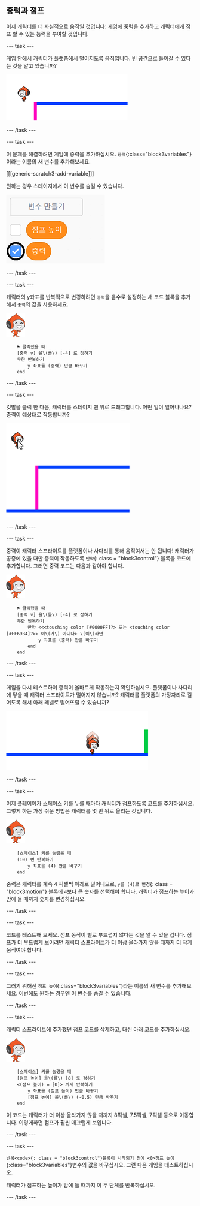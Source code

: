 ## 중력과 점프

이제 캐릭터를 더 사실적으로 움직일 것입니다: 게임에 중력을 추가하고 캐릭터에게 점프 할 수 있는 능력을 부여할 것입니다.

\--- task \---

게임 안에서 캐릭터가 플랫폼에서 멀어지도록 움직입니다. 빈 공간으로 들어갈 수 있다는 것을 알고 있습니까?

![스크린샷](images/dodge-no-gravity.png)

\--- /task \---

\--- task \---

이 문제를 해결하려면 게임에 중력을 추가하십시오. `중력`{:class="block3variables"}이라는 이름의 새 변수를 추가해보세요.

[[[generic-scratch3-add-variable]]]

원하는 경우 스테이지에서 이 변수를 숨길 수 있습니다.

![스크린샷](images/dodge-gravity-annotated.png)

\--- /task \---

\--- task \---

캐릭터의 y좌표를 반복적으로 변경하려면 `중력`을 음수로 설정하는 새 코드 블록을 추가해서 `중력`의 값을 사용하세요.

![걷는 피코 스프라이트](images/pico_walking_sprite.png)

```blocks3
    ⚑ 클릭했을 때
    [중력 v] 을\(를\) [-4] 로 정하기
    무한 반복하기 
        y 좌표를 (중력) 만큼 바꾸기
    end
```

\--- /task \---

\--- task \---

깃발을 클릭 한 다음, 캐릭터를 스테이지 맨 위로 드래그합니다. 어떤 일이 일어나나요? 중력이 예상대로 작동합니까?

![스크린샷](images/dodge-gravity-drag.png)

\--- /task \---

\--- task \---

중력이 캐릭터 스프라이트를 플랫폼이나 사다리를 통해 움직여서는 안 됩니다! 캐릭터가 공중에 있을 때만 중력이 작동하도록 `만약`{: class = "block3control"} 블록을 코드에 추가합니다. 그러면 중력 코드는 다음과 같아야 합니다.

![걷는 피코 스프라이트](images/pico_walking_sprite.png)

```blocks3
    ⚑ 클릭했을 때
    [중력 v] 을\(를\) [-4] 로 정하기
    무한 반복하기 
        만약 <<<touching color [#0000FF]?> 또는 <touching color [#FF69B4]?>> 이\(가\) 아니다> \(이\)라면 
            y 좌표를 (중력) 만큼 바꾸기
        end
    end
```

\--- /task \---

\--- task \---

게임을 다시 테스트하여 중력이 올바르게 작동하는지 확인하십시오. 플랫폼이나 사다리에 닿을 때 캐릭터 스프라이트가 떨어지지 않습니까? 캐릭터를 플랫폼의 가장자리로 걸어도록 해서 아래 레벨로 떨어뜨릴 수 있습니까?

![스크린샷](images/dodge-gravity-test.png)

\--- /task \---

\--- task \---

이제 플레이어가 <kbd>스페이스</kbd> 키를 누를 때마다 캐릭터가 점프하도록 코드를 추가하십시오. 그렇게 하는 가장 쉬운 방법은 캐릭터를 몇 번 위로 올리는 것입니다.

![걷는 피코 스프라이트](images/pico_walking_sprite.png)

```blocks3
    [스페이스] 키를 눌렀을 때
    (10) 번 반복하기 
        y 좌표를 (4) 만큼 바꾸기
    end
```

중력은 캐릭터를 계속 4 픽셀씩 아래로 밀어내므로, `y를 (4)로 변경`{: class = "block3motion"} 블록에 `4`보다 큰 숫자를 선택해야 합니다. 캐릭터가 점프하는 높이가 맘에 들 때까지 숫자를 변경하십시오.

\--- /task \---

\--- task \---

코드를 테스트해 보세요. 점프 동작이 별로 부드럽지 않다는 것을 알 수 있을 겁니다. 점프가 더 부드럽게 보이려면 캐릭터 스프라이트가 더 이상 올라가지 않을 때까지 더 작게 움직여야 합니다.

\--- /task \---

\--- task \---

그러기 위해선 `점프 높이`{:class="block3variables"}라는 이름의 새 변수를 추가해보세요. 이번에도 원하는 경우엔 이 변수를 숨길 수 있습니다.

\--- /task \---

\--- task \---

캐릭터 스프라이트에 추가했던 점프 코드를 삭제하고, 대신 아래 코드를 추가하십시오.

![걷는 피코 스프라이트](images/pico_walking_sprite.png)

```blocks3
    [스페이스] 키를 눌렀을 때
    [점프 높이] 을\(를\) [8] 로 정하기
    <(점프 높이) = [0]> 까지 반복하기 
        y 좌표를 (점프 높이) 만큼 바꾸기
        [점프 높이] 을\(를\) (-0.5) 만큼 바꾸기
    end
```

이 코드는 캐릭터가 더 이상 올라가지 않을 때까지 8픽셀, 7.5픽셀, 7픽셀 등으로 이동합니다. 이렇게하면 점프가 훨씬 매끄럽게 보입니다.

\--- /task \---

\--- task \---

`반복<code>{: class = "block3control"}블록이 시작되기 전에 <0>점프 높이`{:class="block3variables"}변수의 값을 바꾸십시오. 그런 다음 게임을 테스트하십시오.

캐릭터가 점프하는 높이가 맘에 들 때까지 이 두 단계를 반복하십시오.

\--- /task \---
